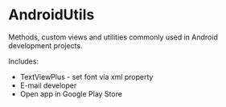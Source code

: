 AndroidUtils
============

Methods, custom views and utilities commonly used in Android development projects.

Includes:
  - TextViewPlus - set font via xml property
  - E-mail developer
  - Open app in Google Play Store

